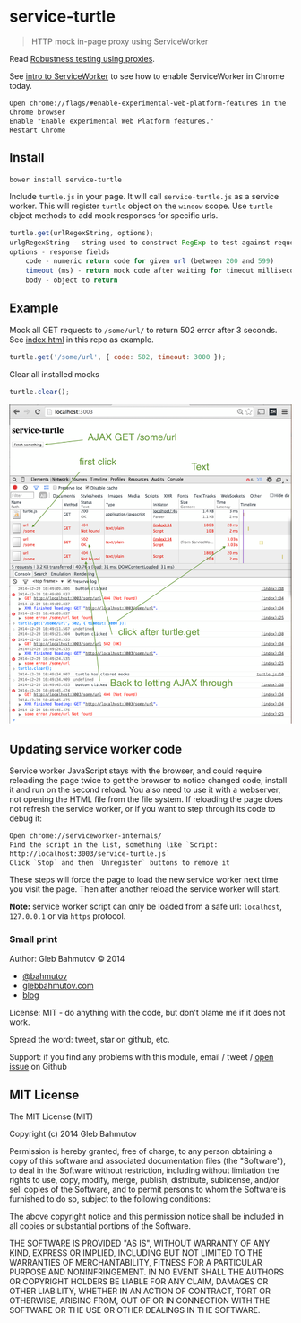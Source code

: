 # service-turtle

> HTTP mock in-page proxy using ServiceWorker

Read [Robustness testing using proxies](http://bahmutov.calepin.co/robustness-testing-using-proxies.html).

See [intro to ServiceWorker](http://jakearchibald.com/2014/using-serviceworker-today/) to see how to 
enable ServiceWorker in Chrome today.

    Open chrome://flags/#enable-experimental-web-platform-features in the Chrome browser
    Enable "Enable experimental Web Platform features."
    Restart Chrome

## Install

    bower install service-turtle

Include `turtle.js` in your page. It will call `service-turtle.js` as a service worker.
This will register `turtle` object on the `window` scope. Use `turtle` object methods to add
mock responses for specific urls.

```js
turtle.get(urlRegexString, options);
urlgRegexString - string used to construct RegExp to test against request url
options - response fields
    code - numeric return code for given url (between 200 and 599)
    timeout (ms) - return mock code after waiting for timeout milliseconds
    body - object to return
```

## Example

Mock all GET requests to `/some/url/` to return 502 error after 3 seconds.
See [index.html](index.html) in this repo as example.

```js
turtle.get('/some/url', { code: 502, timeout: 3000 });
```

Clear all installed mocks

```js
turtle.clear();
```

![screenshot](images/service-turtle.png)

## Updating service worker code

Service worker JavaScript stays with the browser, and could require reloading the page twice to get the browser
to notice changed code, install it and run on the second reload. You also need to use it with a webserver, not
opening the HTML file from the file system. If reloading the page does not refresh the service worker, or
if you want to step through its code to debug it:

    Open chrome://serviceworker-internals/
    Find the script in the list, something like `Script: http://localhost:3003/service-turtle.js`
    Click `Stop` and then `Unregister` buttons to remove it

These steps will force the page to load the new service worker next time you visit the page.
Then after another reload the service worker will start.

**Note:** service worker script can only be loaded from a safe url: `localhost`, `127.0.0.1` or via `https` protocol. 

### Small print

Author: Gleb Bahmutov &copy; 2014

* [@bahmutov](https://twitter.com/bahmutov)
* [glebbahmutov.com](http://glebbahmutov.com)
* [blog](http://bahmutov.calepin.co/)

License: MIT - do anything with the code, but don't blame me if it does not work.

Spread the word: tweet, star on github, etc.

Support: if you find any problems with this module, email / tweet /
[open issue](https://github.com/bahmutov/service-turtle/issues) on Github

## MIT License

The MIT License (MIT)

Copyright (c) 2014 Gleb Bahmutov

Permission is hereby granted, free of charge, to any person obtaining a copy of
this software and associated documentation files (the "Software"), to deal in
the Software without restriction, including without limitation the rights to
use, copy, modify, merge, publish, distribute, sublicense, and/or sell copies of
the Software, and to permit persons to whom the Software is furnished to do so,
subject to the following conditions:

The above copyright notice and this permission notice shall be included in all
copies or substantial portions of the Software.

THE SOFTWARE IS PROVIDED "AS IS", WITHOUT WARRANTY OF ANY KIND, EXPRESS OR
IMPLIED, INCLUDING BUT NOT LIMITED TO THE WARRANTIES OF MERCHANTABILITY, FITNESS
FOR A PARTICULAR PURPOSE AND NONINFRINGEMENT. IN NO EVENT SHALL THE AUTHORS OR
COPYRIGHT HOLDERS BE LIABLE FOR ANY CLAIM, DAMAGES OR OTHER LIABILITY, WHETHER
IN AN ACTION OF CONTRACT, TORT OR OTHERWISE, ARISING FROM, OUT OF OR IN
CONNECTION WITH THE SOFTWARE OR THE USE OR OTHER DEALINGS IN THE SOFTWARE.

